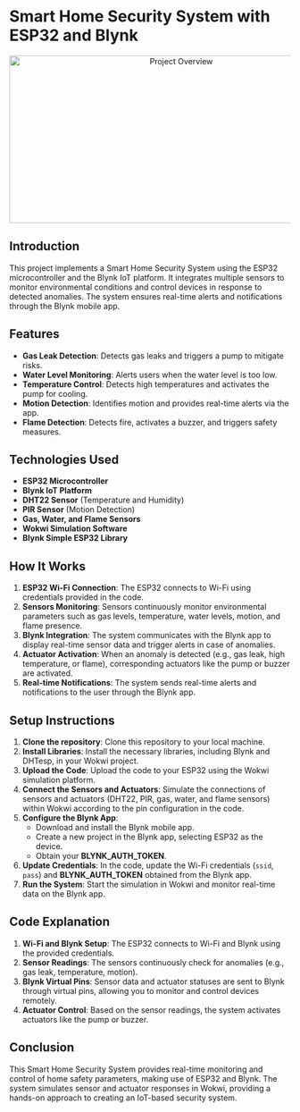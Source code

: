 # Smart Home Security System with ESP32 and Blynk


<div style="text-align: center;">
    <img src="https://github.com/user-attachments/assets/ae3e3c7d-ed44-45fc-9a85-f6fbf096fd0d" alt="Project Overview" width="600" height="300">
</div>

## Introduction
This project implements a Smart Home Security System using the ESP32 microcontroller and the Blynk IoT platform. It integrates multiple sensors to monitor environmental conditions and control devices in response to detected anomalies. The system ensures real-time alerts and notifications through the Blynk mobile app.

## Features
- **Gas Leak Detection**: Detects gas leaks and triggers a pump to mitigate risks.
- **Water Level Monitoring**: Alerts users when the water level is too low.
- **Temperature Control**: Detects high temperatures and activates the pump for cooling.
- **Motion Detection**: Identifies motion and provides real-time alerts via the app.
- **Flame Detection**: Detects fire, activates a buzzer, and triggers safety measures.

## Technologies Used
- **ESP32 Microcontroller**
- **Blynk IoT Platform**
- **DHT22 Sensor** (Temperature and Humidity)
- **PIR Sensor** (Motion Detection)
- **Gas, Water, and Flame Sensors**
- **Wokwi Simulation Software**
- **Blynk Simple ESP32 Library**

## How It Works
1. **ESP32 Wi-Fi Connection**: The ESP32 connects to Wi-Fi using credentials provided in the code.
2. **Sensors Monitoring**: Sensors continuously monitor environmental parameters such as gas levels, temperature, water levels, motion, and flame presence.
3. **Blynk Integration**: The system communicates with the Blynk app to display real-time sensor data and trigger alerts in case of anomalies.
4. **Actuator Activation**: When an anomaly is detected (e.g., gas leak, high temperature, or flame), corresponding actuators like the pump or buzzer are activated.
5. **Real-time Notifications**: The system sends real-time alerts and notifications to the user through the Blynk app.

## Setup Instructions
1. **Clone the repository**: Clone this repository to your local machine.
2. **Install Libraries**: Install the necessary libraries, including Blynk and DHTesp, in your Wokwi project.
3. **Upload the Code**: Upload the code to your ESP32 using the Wokwi simulation platform.
4. **Connect the Sensors and Actuators**: Simulate the connections of sensors and actuators (DHT22, PIR, gas, water, and flame sensors) within Wokwi according to the pin configuration in the code.
5. **Configure the Blynk App**: 
   - Download and install the Blynk mobile app.
   - Create a new project in the Blynk app, selecting ESP32 as the device.
   - Obtain your **BLYNK_AUTH_TOKEN**.
6. **Update Credentials**: In the code, update the Wi-Fi credentials (`ssid`, `pass`) and **BLYNK_AUTH_TOKEN** obtained from the Blynk app.
7. **Run the System**: Start the simulation in Wokwi and monitor real-time data on the Blynk app.

## Code Explanation
1. **Wi-Fi and Blynk Setup**: The ESP32 connects to Wi-Fi and Blynk using the provided credentials.
2. **Sensor Readings**: The sensors continuously check for anomalies (e.g., gas leak, temperature, motion).
3. **Blynk Virtual Pins**: Sensor data and actuator statuses are sent to Blynk through virtual pins, allowing you to monitor and control devices remotely.
4. **Actuator Control**: Based on the sensor readings, the system activates actuators like the pump or buzzer.

## Conclusion
This Smart Home Security System provides real-time monitoring and control of home safety parameters, making use of ESP32 and Blynk. The system simulates sensor and actuator responses in Wokwi, providing a hands-on approach to creating an IoT-based security system.

